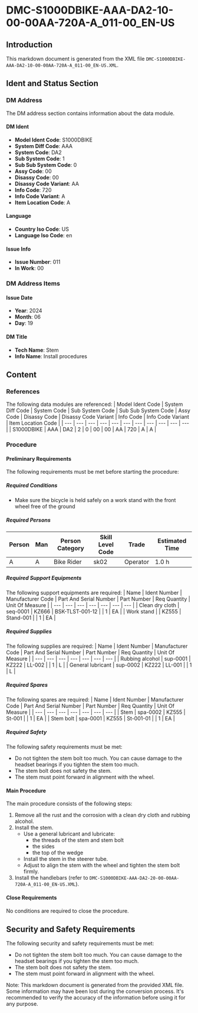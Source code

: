 # DMC-S1000DBIKE-AAA-DA2-10-00-00AA-720A-A_011-00_EN-US
## Introduction
This markdown document is generated from the XML file `DMC-S1000DBIKE-AAA-DA2-10-00-00AA-720A-A_011-00_EN-US.XML`.

## Ident and Status Section
### DM Address
The DM address section contains information about the data module.
#### DM Ident
* **Model Ident Code**: S1000DBIKE
* **System Diff Code**: AAA
* **System Code**: DA2
* **Sub System Code**: 1
* **Sub Sub System Code**: 0
* **Assy Code**: 00
* **Disassy Code**: 00
* **Disassy Code Variant**: AA
* **Info Code**: 720
* **Info Code Variant**: A
* **Item Location Code**: A
#### Language
* **Country Iso Code**: US
* **Language Iso Code**: en
#### Issue Info
* **Issue Number**: 011
* **In Work**: 00

### DM Address Items
#### Issue Date
* **Year**: 2024
* **Month**: 06
* **Day**: 19
#### DM Title
* **Tech Name**: Stem
* **Info Name**: Install procedures

## Content
### References
The following data modules are referenced:
| Model Ident Code | System Diff Code | System Code | Sub System Code | Sub Sub System Code | Assy Code | Disassy Code | Disassy Code Variant | Info Code | Info Code Variant | Item Location Code |
| --- | --- | --- | --- | --- | --- | --- | --- | --- | --- | --- |
| S1000DBIKE | AAA | DA2 | 2 | 0 | 00 | 00 | AA | 720 | A | A |

### Procedure
#### Preliminary Requirements
The following requirements must be met before starting the procedure:
##### Required Conditions
* Make sure the bicycle is held safely on a work stand with the front wheel free of the ground
##### Required Persons
| Person | Man | Person Category | Skill Level Code | Trade | Estimated Time |
| --- | --- | --- | --- | --- | --- |
| A | A | Bike Rider | sk02 | Operator | 1.0 h |
##### Required Support Equipments
The following support equipments are required:
| Name | Ident Number | Manufacturer Code | Part And Serial Number | Part Number | Req Quantity | Unit Of Measure |
| --- | --- | --- | --- | --- | --- | --- |
| Clean dry cloth | seq-0001 | KZ666 | BSK-TLST-001-12 |  | 1 | EA |
| Work stand |  | KZ555 | Stand-001 |  | 1 | EA |
##### Required Supplies
The following supplies are required:
| Name | Ident Number | Manufacturer Code | Part And Serial Number | Part Number | Req Quantity | Unit Of Measure |
| --- | --- | --- | --- | --- | --- | --- |
| Rubbing alcohol | sup-0001 | KZ222 | LL-002 |  | 1 | L |
| General lubricant | sup-0002 | KZ222 | LL-001 |  | 1 | L |
##### Required Spares
The following spares are required:
| Name | Ident Number | Manufacturer Code | Part And Serial Number | Part Number | Req Quantity | Unit Of Measure |
| --- | --- | --- | --- | --- | --- | --- |
| Stem | spa-0002 | KZ555 | St-001 |  | 1 | EA |
| Stem bolt | spa-0001 | KZ555 | St-001-01 |  | 1 | EA |
##### Required Safety
The following safety requirements must be met:
* Do not tighten the stem bolt too much. You can cause damage to the headset bearings if you tighten the stem too much.
* The stem bolt does not safety the stem.
* The stem must point forward in alignment with the wheel.

#### Main Procedure
The main procedure consists of the following steps:
1. Remove all the rust and the corrosion with a clean dry cloth and rubbing alcohol.
2. Install the stem.
	* Use a general lubricant and lubricate: 
		+ the threads of the stem and stem bolt
		+ the sides
		+ the top of the wedge
	* Install the stem in the steerer tube.
	* Adjust to align the stem with the wheel and tighten the stem bolt firmly.
3. Install the handlebars (refer to `DMC-S1000DBIKE-AAA-DA2-20-00-00AA-720A-A_011-00_EN-US.XML`).

#### Close Requirements
No conditions are required to close the procedure.

## Security and Safety Requirements
The following security and safety requirements must be met:
* Do not tighten the stem bolt too much. You can cause damage to the headset bearings if you tighten the stem too much.
* The stem bolt does not safety the stem.
* The stem must point forward in alignment with the wheel.

Note: This markdown document is generated from the provided XML file. Some information may have been lost during the conversion process. It's recommended to verify the accuracy of the information before using it for any purpose.
